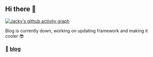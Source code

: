 ## Hi there 👋



[![Jacky's github activity graph](https://github-readme-activity-graph.cyclic.app/graph?username=epicseven-cup&theme=vue)](https://github.com/ashutosh00710/github-readme-activity-graph)


Blog is currently down, working on updating framework and making it cooler 😎
### 📓 [blog](https://www.latitude.moe/)
